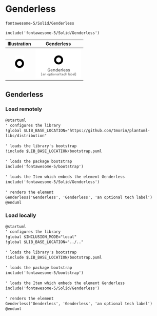 # Genderless


```text
fontawesome-5/Solid/Genderless
```

```text
include('fontawesome-5/Solid/Genderless')
```



| Illustration | Genderless |
| :---: | :---: |
| ![illustration for Illustration](../../fontawesome-5/Solid/Genderless.png) | ![illustration for Genderless](../../fontawesome-5/Solid/Genderless.Local.png) |




## Genderless

### Load remotely
```plantuml
@startuml
' configures the library
!global $LIB_BASE_LOCATION="https://github.com/tmorin/plantuml-libs/distribution"

' loads the library's bootstrap
!include $LIB_BASE_LOCATION/bootstrap.puml

' loads the package bootstrap
include('fontawesome-5/bootstrap')

' loads the Item which embeds the element Genderless
include('fontawesome-5/Solid/Genderless')

' renders the element
Genderless('Genderless', 'Genderless', 'an optional tech label')
@enduml
```

### Load locally
```plantuml
@startuml
' configures the library
!global $INCLUSION_MODE="local"
!global $LIB_BASE_LOCATION="../.."

' loads the library's bootstrap
!include $LIB_BASE_LOCATION/bootstrap.puml

' loads the package bootstrap
include('fontawesome-5/bootstrap')

' loads the Item which embeds the element Genderless
include('fontawesome-5/Solid/Genderless')

' renders the element
Genderless('Genderless', 'Genderless', 'an optional tech label')
@enduml
```

